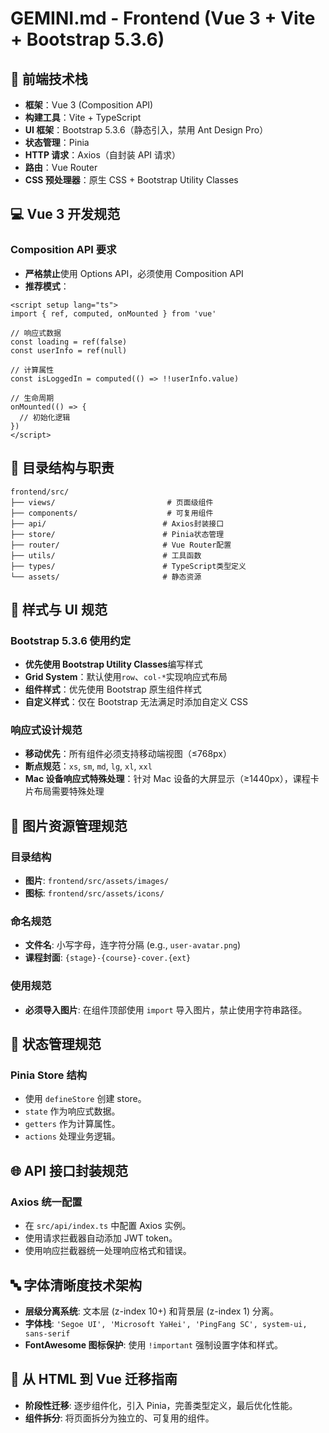# GEMINI.md - Frontend (Vue 3 + Vite + Bootstrap 5.3.6)

## 🎯 前端技术栈

- **框架**：Vue 3 (Composition API)
- **构建工具**：Vite + TypeScript
- **UI 框架**：Bootstrap 5.3.6（静态引入，禁用 Ant Design Pro）
- **状态管理**：Pinia
- **HTTP 请求**：Axios（自封装 API 请求）
- **路由**：Vue Router
- **CSS 预处理器**：原生 CSS + Bootstrap Utility Classes

## 💻 Vue 3 开发规范

### Composition API 要求

- **严格禁止**使用 Options API，必须使用 Composition API
- **推荐模式**：

```vue
<script setup lang="ts">
import { ref, computed, onMounted } from 'vue'

// 响应式数据
const loading = ref(false)
const userInfo = ref(null)

// 计算属性
const isLoggedIn = computed(() => !!userInfo.value)

// 生命周期
onMounted(() => {
  // 初始化逻辑
})
</script>
```

## 📁 目录结构与职责

```
frontend/src/
├── views/                         # 页面级组件
├── components/                    # 可复用组件
├── api/                          # Axios封装接口
├── store/                        # Pinia状态管理
├── router/                       # Vue Router配置
├── utils/                        # 工具函数
├── types/                        # TypeScript类型定义
└── assets/                       # 静态资源
```

## 🎨 样式与 UI 规范

### Bootstrap 5.3.6 使用约定

- **优先使用 Bootstrap Utility Classes**编写样式
- **Grid System**：默认使用`row`、`col-*`实现响应式布局
- **组件样式**：优先使用 Bootstrap 原生组件样式
- **自定义样式**：仅在 Bootstrap 无法满足时添加自定义 CSS

### 响应式设计规范

- **移动优先**：所有组件必须支持移动端视图（≤768px）
- **断点规范**：`xs`, `sm`, `md`, `lg`, `xl`, `xxl`
- **Mac 设备响应式特殊处理**：针对 Mac 设备的大屏显示（≥1440px），课程卡片布局需要特殊处理

## 📸 图片资源管理规范

### 目录结构

- **图片**: `frontend/src/assets/images/`
- **图标**: `frontend/src/assets/icons/`

### 命名规范

- **文件名**: 小写字母，连字符分隔 (e.g., `user-avatar.png`)
- **课程封面**: `{stage}-{course}-cover.{ext}`

### 使用规范

- **必须导入图片**: 在组件顶部使用 `import` 导入图片，禁止使用字符串路径。

## 🔗 状态管理规范

### Pinia Store 结构

- 使用 `defineStore` 创建 store。
- `state` 作为响应式数据。
- `getters` 作为计算属性。
- `actions` 处理业务逻辑。

## 🌐 API 接口封装规范

### Axios 统一配置

- 在 `src/api/index.ts` 中配置 Axios 实例。
- 使用请求拦截器自动添加 JWT token。
- 使用响应拦截器统一处理响应格式和错误。

## 🔤 字体清晰度技术架构

- **层级分离系统**: 文本层 (z-index 10+) 和背景层 (z-index 1) 分离。
- **字体栈**: `'Segoe UI', 'Microsoft YaHei', 'PingFang SC', system-ui, sans-serif`
- **FontAwesome 图标保护**: 使用 `!important` 强制设置字体和样式。

## 🚀 从 HTML 到 Vue 迁移指南

- **阶段性迁移**: 逐步组件化，引入 Pinia，完善类型定义，最后优化性能。
- **组件拆分**: 将页面拆分为独立的、可复用的组件。